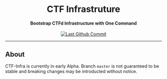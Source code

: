 <h1 align="center">
	<br>
		CTF Infrastruture
	<br>
</h1>
<h4 align="center">
	Bootstrap CTFd Infrastructure with One Command
</h4>
<p align="center">
	<a href="https://github.com/Vikaxe/CTF-Infra/commits"><img src="https://img.shields.io/github/last-commit/Vikaxe/CTF-Infra?style=for-the-badge" alt="Last Github Commit"></a>
</p>

---

## About

CTF-Infra is currently in early Alpha. Branch `master` is not guaranteed to be stable and breaking changes may be introducted without notice.
